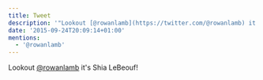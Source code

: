 ```yaml
---
title: Tweet
description: '"Lookout [@rowanlamb](https://twitter.com/@rowanlamb) it''s Shia LeBeouf!"'
date: '2015-09-24T20:09:14+01:00'
mentions:
  - '@rowanlamb'
---
```

Lookout [@rowanlamb](https://twitter.com/@rowanlamb) it's Shia LeBeouf!
